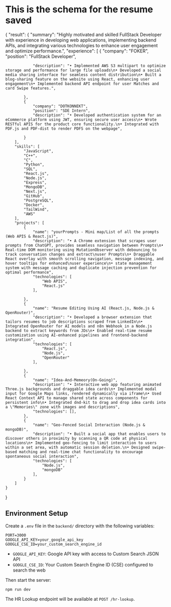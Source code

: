 
# This is the schema for the resume saved



{
    "result": {
        "summary": "Highly motivated and skilled FullStack Developer with experience in developing web applications, implementing backend APIs, and integrating various technologies to enhance user engagement and optimize performance.",
        "experience": [
            {
                "company": "FOKER",
                "position": "FullStack Developer",
               
                "description": "• Implemented AWS S3 multipart to optimize storage and performance for large file uploads\n• Developed a social media sharing interface for seamless content distribution\n• Built a blog-sharing feature on the website using React, enhancing user engagement\n• Implemented backend API endpoint for user Matches and card Swipe features.",
               
            },
            {
                "company": "DOTKONNEKT",
                "position": "SDE Intern",
                "description": "• Developed authentication system for an eCommerce platform using JWT, ensuring secure user access\n• Wrote RESTful APIS for the product core functionality.\n• Integrated with PDF.js and PDF-dist to render PDFS on the webpage",
                
            }
        ],
        "skills": [
            "JavaScript",
            "C++",
            "C",
            "Python",
            "SQL",
            "React.js",
            "Node.js",
            "Express",
            "MongoDB",
            "Next.js",
            "GitHub",
            "PostgreSQL",
            "Docker",
            "TailWind",
            "AWS"
        ],
        "projects": [
            {
                "name": "yourPrompts - Mini map/List of all the prompts (Web APIS & React.js)",
                "description": "• A Chrome extension that scrapes user prompts from ChatGPT, provides seamless navigation between Prompts\n• Real-time DOM monitoring using MutationObserver with debouncing to track conversation changes and extract\nuser Prompts\n• Draggable React overlay with smooth scrolling navigation, message indexing, and hover tooltips for enhanced\nuser experience\n• state management system with message caching and duplicate injection prevention for optimal performance",
                "technologies": [
                    "Web APIS",
                    "React.js"
                ],
               
            },
            {
                "name": "Resume Editing Using AI (React.js, Node.js & OpenRouter)",
                "description": "• Developed a browser extension that tailors resumes to job descriptions scraped from LinkedIn\n• Integrated OpenRouter for AI models and n8n Webhook in a Node.js backend to extract keywords from JDs\n• Enabled real-time resume customization using AI-enhanced pipelines and frontend-backend integration",
                "technologies": [
                    "React.js",
                    "Node.js",
                    "OpenRouter"
                ],
               
            },
            {
                "name": "Idea-And-Memeory(On-Going)",
                "description": "• Interactive web app featuring animated Three.js backgrounds and draggable idea cards\n• Implemented modal input for Google Maps links, rendered dynamically via iframe\n• Used React Context API to manage shared state across components for persistent info\n• Integrated dnd-kit to drag and drop idea cards into a \"Memories\" zone with images and descriptions",
                "technologies": [],
            },
            {
                "name": "Geo-Fenced Social Interaction (Node.js & mongoDB)",
                "description": "• Built a social app that enables users to discover others in proximity by scanning a QR code at physical locations\n• Implemented geo-fencing to limit interaction to users within a set area, with automatic session deletion.\n• Designed swipe-based matching and real-time chat functionality to encourage spontaneous social interaction",
                "technologies": [
                    "Node.js",
                    "mongoDB"
                ],
            }
        ]
    }
}

## Environment Setup

Create a `.env` file in the `backend/` directory with the following variables:

```
PORT=3000
GOOGLE_API_KEY=your_google_api_key
GOOGLE_CSE_ID=your_custom_search_engine_id
```

- `GOOGLE_API_KEY`: Google API key with access to Custom Search JSON API
- `GOOGLE_CSE_ID`: Your Custom Search Engine ID (CSE) configured to search the web

Then start the server:

```
npm run dev
```

The HR Lookup endpoint will be available at `POST /hr-lookup`.